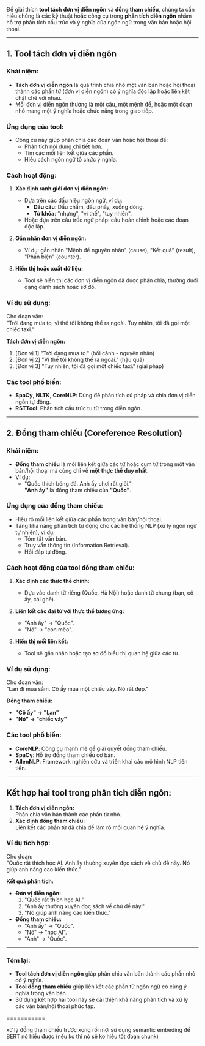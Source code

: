 

Để giải thích **tool tách đơn vị diễn ngôn** và **đồng tham chiếu**, chúng ta cần hiểu chúng là các kỹ thuật hoặc công cụ trong **phân tích diễn ngôn** nhằm hỗ trợ phân tích cấu trúc và ý nghĩa của ngôn ngữ trong văn bản hoặc hội thoại.

---

## **1. Tool tách đơn vị diễn ngôn**

### **Khái niệm:**

- **Tách đơn vị diễn ngôn** là quá trình chia nhỏ một văn bản hoặc hội thoại thành các phần tử (đơn vị diễn ngôn) có ý nghĩa độc lập hoặc liên kết chặt chẽ với nhau.
- Mỗi đơn vị diễn ngôn thường là một câu, một mệnh đề, hoặc một đoạn nhỏ mang một ý nghĩa hoặc chức năng trong giao tiếp.

### **Ứng dụng của tool:**

- Công cụ này giúp phân chia các đoạn văn hoặc hội thoại để:
    - Phân tích nội dung chi tiết hơn.
    - Tìm các mối liên kết giữa các phần.
    - Hiểu cách ngôn ngữ tổ chức ý nghĩa.

### **Cách hoạt động:**

1. **Xác định ranh giới đơn vị diễn ngôn:**
    
    - Dựa trên các dấu hiệu ngôn ngữ, ví dụ:
        - **Dấu câu**: Dấu chấm, dấu phẩy, xuống dòng.
        - **Từ khóa**: "nhưng", "vì thế", "tuy nhiên".
    - Hoặc dựa trên cấu trúc ngữ pháp: câu hoàn chỉnh hoặc các đoạn độc lập.
2. **Gắn nhãn đơn vị diễn ngôn:**
    
    - Ví dụ: gắn nhãn "Mệnh đề nguyên nhân" (cause), "Kết quả" (result), "Phản biện" (counter).
3. **Hiển thị hoặc xuất dữ liệu:**
    
    - Tool sẽ hiển thị các đơn vị diễn ngôn đã được phân chia, thường dưới dạng danh sách hoặc sơ đồ.

### **Ví dụ sử dụng:**

Cho đoạn văn:  
"Trời đang mưa to, vì thế tôi không thể ra ngoài. Tuy nhiên, tôi đã gọi một chiếc taxi."

**Tách đơn vị diễn ngôn:**

1. [Đơn vị 1] "Trời đang mưa to." (bối cảnh - nguyên nhân)
2. [Đơn vị 2] "Vì thế tôi không thể ra ngoài." (hậu quả)
3. [Đơn vị 3] "Tuy nhiên, tôi đã gọi một chiếc taxi." (giải pháp)

### **Các tool phổ biến:**

- **SpaCy**, **NLTK**, **CoreNLP**: Dùng để phân tích cú pháp và chia đơn vị diễn ngôn tự động.
- **RSTTool**: Phân tích cấu trúc tu từ trong diễn ngôn.

---

## **2. Đồng tham chiếu (Coreference Resolution)**

### **Khái niệm:**

- **Đồng tham chiếu** là mối liên kết giữa các từ hoặc cụm từ trong một văn bản/hội thoại mà cùng chỉ về **một thực thể duy nhất**.
- Ví dụ:
    - "Quốc thích bóng đá. Anh ấy chơi rất giỏi."  
        **"Anh ấy"** là đồng tham chiếu của **"Quốc"**.

### **Ứng dụng của đồng tham chiếu:**

- Hiểu rõ mối liên kết giữa các phần trong văn bản/hội thoại.
- Tăng khả năng phân tích tự động cho các hệ thống NLP (xử lý ngôn ngữ tự nhiên), ví dụ:
    - Tóm tắt văn bản.
    - Truy vấn thông tin (Information Retrieval).
    - Hỏi đáp tự động.

### **Cách hoạt động của tool đồng tham chiếu:**

1. **Xác định các thực thể chính:**
    
    - Dựa vào danh từ riêng (Quốc, Hà Nội) hoặc danh từ chung (bạn, cô ấy, cái ghế).
2. **Liên kết các đại từ với thực thể tương ứng:**
    
    - "Anh ấy" → "Quốc".
    - "Nó" → "con mèo".
3. **Hiển thị mối liên kết:**
    
    - Tool sẽ gắn nhãn hoặc tạo sơ đồ biểu thị quan hệ giữa các từ.

### **Ví dụ sử dụng:**

Cho đoạn văn:  
"Lan đi mua sắm. Cô ấy mua một chiếc váy. Nó rất đẹp."

**Đồng tham chiếu:**

- **"Cô ấy" → "Lan"**
- **"Nó" → "chiếc váy"**

### **Các tool phổ biến:**

- **CoreNLP**: Công cụ mạnh mẽ để giải quyết đồng tham chiếu.
- **SpaCy**: Hỗ trợ đồng tham chiếu cơ bản.
- **AllenNLP**: Framework nghiên cứu và triển khai các mô hình NLP tiên tiến.

---

## **Kết hợp hai tool trong phân tích diễn ngôn:**

1. **Tách đơn vị diễn ngôn:**  
    Phân chia văn bản thành các phần tử nhỏ.
2. **Xác định đồng tham chiếu:**  
    Liên kết các phần tử đã chia để làm rõ mối quan hệ ý nghĩa.

### **Ví dụ tích hợp:**

Cho đoạn:  
"Quốc rất thích học AI. Anh ấy thường xuyên đọc sách về chủ đề này. Nó giúp anh nâng cao kiến thức."

**Kết quả phân tích:**

- **Đơn vị diễn ngôn:**
    1. "Quốc rất thích học AI."
    2. "Anh ấy thường xuyên đọc sách về chủ đề này."
    3. "Nó giúp anh nâng cao kiến thức."
- **Đồng tham chiếu:**
    - "Anh ấy" → "Quốc".
    - "Nó" → "học AI".
    - "Anh" → "Quốc".

---

### **Tóm lại:**

- **Tool tách đơn vị diễn ngôn** giúp phân chia văn bản thành các phần nhỏ có ý nghĩa.
- **Tool đồng tham chiếu** giúp liên kết các phần tử ngôn ngữ có cùng ý nghĩa trong văn bản.
- Sử dụng kết hợp hai tool này sẽ cải thiện khả năng phân tích và xử lý các văn bản/hội thoại phức tạp.



===========


xử lý đồng tham chiếu trước xong rồi mới sử dụng semantic embeding để BERT nó hiểu được (nếu ko thì nó sẽ ko hiểu tốt đoạn chunk)
